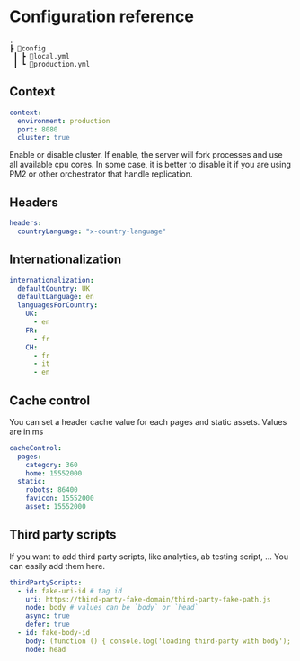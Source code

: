 # Configuration reference

```
.
┣ 📂config
 ┃ ┣ 📜local.yml
 ┃ ┗ 📜production.yml
```

## Context

```yaml
context:
  environment: production
  port: 8080
  cluster: true
```

Enable or disable cluster. If enable, the server will fork processes and use all available cpu cores.
In some case, it is better to disable it if you are using PM2 or other orchestrator that handle replication.

## Headers

```yaml
headers:
  countryLanguage: "x-country-language"
```

## Internationalization

```yaml
internationalization:
  defaultCountry: UK
  defaultLanguage: en
  languagesForCountry:
    UK:
      - en
    FR:
      - fr
    CH:
      - fr
      - it
      - en
```

## Cache control

You can set a header cache value for each pages and static assets.
Values are in ms

```yaml
cacheControl:
  pages:
    category: 360
    home: 15552000
  static:
    robots: 86400
    favicon: 15552000
    asset: 15552000
```

## Third party scripts

If you want to add third party scripts, like analytics, ab testing script, ...
You can easily add them here.

```yaml
thirdPartyScripts:
  - id: fake-uri-id # tag id
    uri: https://third-party-fake-domain/third-party-fake-path.js 
    node: body # values can be `body` or `head`
    async: true
    defer: true
  - id: fake-body-id
    body: (function () { console.log('loading third-party with body'); } )();
    node: head
```
